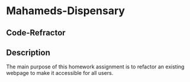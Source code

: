 # Mahameds-Dispensary



## Code-Refractor


## Description
The main purpose of this homework assignment is to refactor an existing webpage to make it accessible for all users. 
